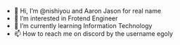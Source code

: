 - 👋 Hi, I’m @nishiyou and Aaron Jason for real name
- 👀 I’m interested in Frotend Engineer
- 🌱 I’m currently learning Information Technology
- 📫 How to reach me on discord by the username egoly

<!---
nishiyou/nishiyou is a ✨ special ✨ repository because its `README.md` (this file) appears on your GitHub profile.
You can click the Preview link to take a look at your changes.
--->
